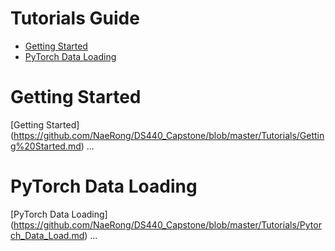 # Tutorials Guide
- [Getting Started](#getting_started)
- [PyTorch Data Loading](#pytorch_data_loading)
 

# Getting Started
[Getting Started] (https://github.com/NaeRong/DS440_Capstone/blob/master/Tutorials/Getting%20Started.md) ...

# PyTorch Data Loading
[PyTorch Data Loading] (https://github.com/NaeRong/DS440_Capstone/blob/master/Tutorials/Pytorch_Data_Load.md) ...
